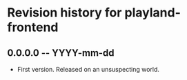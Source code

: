 # Revision history for playland-frontend

## 0.0.0.0 -- YYYY-mm-dd

* First version. Released on an unsuspecting world.
